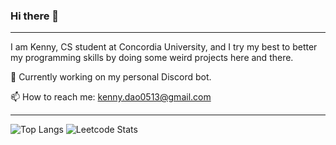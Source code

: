 ### Hi there 👋
---

I am Kenny, CS student at Concordia University, and I try my best to better my programming skills by doing some weird projects here and there.

🔭 Currently working on my personal Discord bot.

📫 How to reach me: kenny.dao0513@gmail.com

---

![Top Langs](https://github-readme-stats.vercel.app/api/top-langs/?username=KungFuKennyOG)
![Leetcode Stats](https://leetcode-stats-six.vercel.app/api?username=weildsiense)


